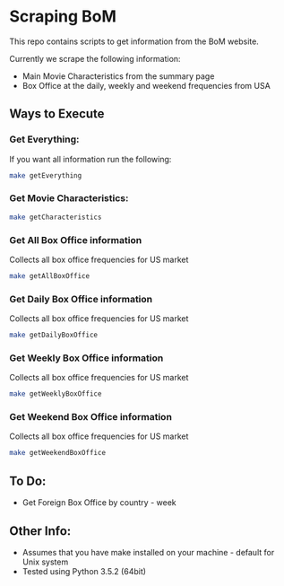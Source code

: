 # Scraping BoM

This repo contains scripts to get information from the BoM website.

Currently we scrape the following information:

* Main Movie Characteristics from the summary page
* Box Office at the daily, weekly and weekend frequencies from USA

## Ways to Execute

### Get Everything:

If you want all information run the following:

```bash
make getEverything
```

### Get Movie Characteristics:

```bash
make getCharacteristics
```

### Get All Box Office information
Collects all box office frequencies for US market
```bash
make getAllBoxOffice
```

### Get Daily Box Office information
Collects all box office frequencies for US market
```bash
make getDailyBoxOffice
```

### Get Weekly Box Office information
Collects all box office frequencies for US market
```bash
make getWeeklyBoxOffice
```

### Get Weekend Box Office information
Collects all box office frequencies for US market
```bash
make getWeekendBoxOffice
```

## To Do:

* Get Foreign Box Office by country - week 

## Other Info:

* Assumes that you have make installed on your machine - default for Unix system
* Tested using Python 3.5.2 (64bit)
